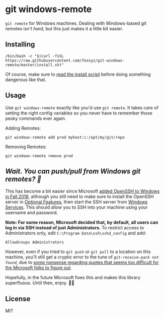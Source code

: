 git windows-remote
==================

`git remote` for Windows machines. Dealing with Windows-based git remotes isn't *hard*, but this just makes it a little bit easier.

Installing
----------

```
/bin/bash -c "$(curl -fsSL https://raw.githubusercontent.com/foxxyz/git-windows-remote/master/install.sh)"
```

Of course, make sure to [read the install script](https://github.com/foxxyz/git-windows-remote/blob/master/install.sh) before doing something dangerous like that.

Usage
-----

Use `git windows-remote` exactly like you'd use `git remote`. It takes care of setting the right config variables so you never have to remember those pesky commands ever again.

Adding Remotes:
```
git windows-remote add prod myhost:c:/opt/my/git/repo
```

Removing Remotes:
```
git windows-remote remove prod
```

*Wait. You can push/pull from Windows git remotes? 🤯*
---------------------------------------------------

This has become a bit easier since Microsoft [added OpenSSH to Windows in Fall 2018](https://docs.microsoft.com/en-us/windows-server/administration/openssh/openssh_overview), although you still need to make sure to install the OpenSSH server in [Optional Features](https://winaero.com/blog/optional-feature-management-improvements-windows-10-20h1/), then start the SSH server from [Windows Services](https://kb.blackbaud.com/articles/Knowledge/49839). This should allow you to SSH into your machine using your username and password.

**Note: For some reason, Microsoft decided that, by default, all users can log in via SSH instead of just Administrators.** To restrict access to Administrators only, edit `C:\Program Data\ssh\sshd_config` and add:
```
AllowGroups Administrators
```

However, even if you tried to `git push` or `git pull` to a location on this machine, you'll still get a cryptic error to the tune of _`git-receive-pack not found`_, due to [some nonsense regarding quotes that seems too difficult for the Microsoft folks to figure out](https://github.com/PowerShell/Win32-OpenSSH/issues/895).

Hopefully, in the future Microsoft fixes this and makes this library superfluous. Until then, enjoy. 👨‍💻

License
-------

MIT

